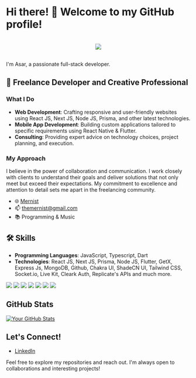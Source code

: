 # Hi there! 👋  Welcome to my GitHub profile!
<br/>
<div width=100% align=center>
<img  src=https://camo.githubusercontent.com/19db51af5f90f1b152bc0b9078f5fe97053955be5074f03f17019c70345bdcdb/68747470733a2f2f6d69726f2e6d656469756d2e636f6d2f6d61782f313336302f302a37513379765349765f7430696f4a2d5a2e676966 />
  
</div>
<br/>

I'm Asar, a passionate full-stack developer.


## 💼 Freelance Developer and Creative Professional

### What I Do

- **Web Development**: Crafting responsive and user-friendly websites using React JS, Next JS, Node JS, Prisma, and other latest technologies.
- **Mobile App Development**: Building custom applications tailored to specific requirements using React Native & Flutter.
- **Consulting**: Providing expert advice on technology choices, project planning, and execution.

### My Approach

I believe in the power of collaboration and communication. I work closely with clients to understand their goals and deliver solutions that not only meet but exceed their expectations. My commitment to excellence and attention to detail sets me apart in the freelancing community.

- 🌐 [Mernist](https://mernist.me)
- 📫 themernist@gmail.com
- 📚 Programming & Music 

## 🛠️ Skills

- **Programming Languages**: JavaScript, Typescript, Dart
- **Technologies**: React JS, Next JS, Prisma, Node JS, Flutter, GetX, Express Js, MongoDB, Github, Chakra UI, ShadeCN UI, Tailwind CSS, Socket.io, Live Kit, Cleark Auth, Replicate's APIs and much more.

![](https://img.shields.io/badge/Code-TypeScript-informational?style=flat&color=informational)
![](https://img.shields.io/badge/Code-JavaScript-informational?style=flat&color=informational&logo=javascript)
![](https://img.shields.io/badge/Code-React-informational?style=flat&color=informational&logo=react)
![](https://img.shields.io/badge/Code-Vue-informational?style=flat&color=informational&logo=vue.js)
![](https://img.shields.io/badge/Code-EcmaScript-informational?style=flat&color=informational)
![](https://img.shields.io/badge/Code-Node-informational?style=flat&color=informational&logo=node.js)
![](https://img.shields.io/badge/Tool-SCSS-informational?style=flat&color=warning&logo=sass)



## GitHub Stats

[![Your GitHub Stats](https://github-readme-stats.vercel.app/api?username=asar109&show_icons=true&theme=radical)](https://github.com/109)

## Let's Connect!

- [LinkedIn](www.linkedin.com/in/asar109)


Feel free to explore my repositories and reach out. I'm always open to collaborations and interesting projects!

